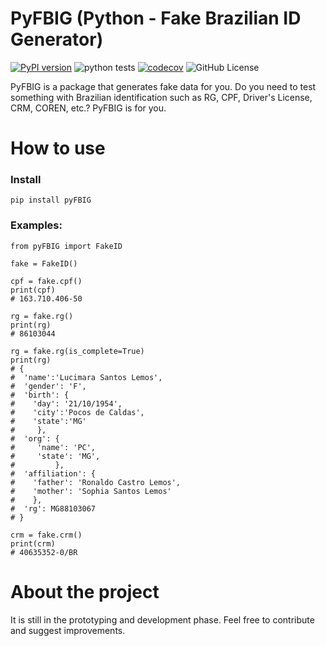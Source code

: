 # PyFBIG (Python - Fake Brazilian ID Generator)
[![PyPI version](https://badge.fury.io/py/pyFBIG.svg)](https://badge.fury.io/py/pyFBIG) ![python tests](https://github.com/Daniel3dartist/PyFBIG/actions/workflows/ci.yml/badge.svg) [![codecov](https://codecov.io/gh/Daniel3dartist/PyFBIG/graph/badge.svg?token=E3NHE9ATHM)](https://codecov.io/gh/Daniel3dartist/PyFBIG) ![GitHub License](https://img.shields.io/github/license/Daniel3dartist/PyFBIG)

PyFBIG is a package that generates fake data for you. Do you need to test something with Brazilian identification such as RG, CPF, Driver's License, CRM, COREN, etc.? PyFBIG is for you.

# How to use
### Install
```
pip install pyFBIG
```
### Examples:
```
from pyFBIG import FakeID

fake = FakeID()

cpf = fake.cpf()
print(cpf)
# 163.710.406-50

rg = fake.rg()
print(rg)
# 86103044

rg = fake.rg(is_complete=True)
print(rg)
# {
#  'name':'Lucimara Santos Lemos',
#  'gender': 'F',
#  'birth': {
#    'day': '21/10/1954',
#    'city':'Pocos de Caldas',
#    'state':'MG'
#     },
#  'org': {
#     'name': 'PC',
#     'state': 'MG',
#         },
#  'affiliation': {
#    'father': 'Ronaldo Castro Lemos', 
#    'mother': 'Sophia Santos Lemos'
#    },
#  'rg': MG88103067
# }

crm = fake.crm()
print(crm)
# 40635352-0/BR
```

# About the project
It is still in the prototyping and development phase. Feel free to contribute and suggest improvements.
